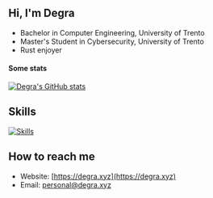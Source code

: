 
## Hi, I'm Degra

- Bachelor in Computer Engineering, University of Trento
- Master's Student in Cybersecurity, University of Trento
- Rust enjoyer

#### Some stats
 
<div style="align: center;">

[![Degra's GitHub stats](https://github-readme-stats.vercel.app/api?username=Degra02&count_private=true&show_icons=true&theme=vision-friendly-dark)](https://github.com/Degra02/github-readme-stats)
  
</div>

## Skills

[![Skills](https://skillicons.dev/icons?i=rust,c,cpp,java,python,bash,lua,javascript,dart,docker)](https://skillicons.dev)


## How to reach me

- Website: [https://degra.xyz](https://degra.xyz)  
- Email: [personal@degra.xyz](mailto:personal@degra.xyz)

